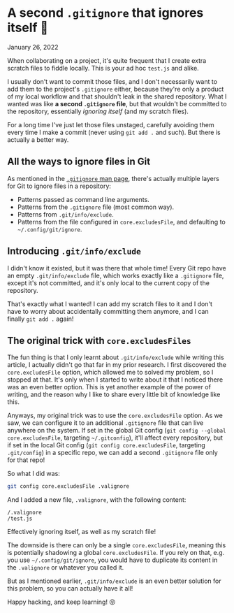 # A second `.gitignore` that ignores itself 🤯
January 26, 2022

When collaborating on a project, it's quite frequent that I create extra
scratch files to fiddle locally. This is your ad hoc `test.js` and alike.

I usually don't want to commit those files, and I don't necessarily want
to add them to the project's `.gitignore` either, because they're only
a product of my local workflow and that shouldn't leak in the shared
repository. What I wanted was like **a second `.gitignore` file**, but
that wouldn't be committed to the repository, essentially *ignoring
itself* (and my scratch files).

For a long time I've just let those files unstaged, carefully avoiding
them every time I make a commit (never using `git add .` and such). But
there is actually a better way.

## All the ways to ignore files in Git

As mentioned in the [`.gitignore` man page](https://git-scm.com/docs/gitignore),
there's actually multiple layers for Git to ignore files in a repository:

* Patterns passed as command line arguments.
* Patterns from the `.gitignore` file (most common way).
* Patterns from `.git/info/exclude`.
* Patterns from the file configured in `core.excludesFile`, and
  defaulting to `~/.config/git/ignore`.

## Introducing `.git/info/exclude`

I didn't know it existed, but it was there that whole time! Every Git
repo have an empty `.git/info/exclude` file, which works exactly like a
`.gitignore` file, except it's not committed, and it's only local to
the current copy of the repository.

That's exactly what I wanted! I can add my scratch files to it and I
don't have to worry about accidentally committing them anymore, and I
can finally `git add .` again!

## The original trick with `core.excludesFiles`

The fun thing is that I only learnt about `.git/info/exclude` while
writing this article, I actually didn't go that far in my prior
research. I first discovered the `core.excludesFile` option, which
allowed me to solved my problem, so I stopped at that. It's only when I
started to write about it that I noticed there was an even better
option. This is yet another example of the power of writing, and the
reason why I like to share every little bit of knowledge like this.

Anyways, my original trick was to use the `core.excludesFile` option. As
we saw, we can configure it to an additional `.gitignore` file that can
live anywhere on the system. If set in the global Git config
(`git config --global core.excludesFile`, targeting `~/.gitconfig`),
it'll affect every repository, but if set in the local Git config (`git
config core.excludesFile`, targeting `.git/config`) in a specific repo,
we can add a second `.gitignore` file only for that repo!

So what I did was:

```sh
git config core.excludesFile .valignore
```

And I added a new file, `.valignore`, with the following content:

```gitignore
/.valignore
/test.js
```

Effectively ignoring itself, as well as my scratch file!

The downside is there can only be a single `core.excludesFile`, meaning
this is potentially shadowing a global `core.excludesFile`. If you rely
on that, e.g. you use `~/.config/git/ignore`, you would have to
duplicate its content in the `.valignore` or whatever you called it.

But as I mentioned earlier, `.git/info/exclude` is an even better
solution for this problem, so you can actually have it all!

Happy hacking, and keep learning! 😜
